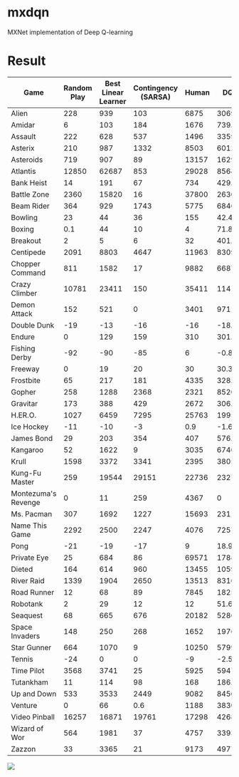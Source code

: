 # mxdqn
MXNet implementation of Deep Q-learning

# Result
| Game                | Random Play | Best Linear Learner | Contingency (SARSA) | Human | DQN    | MXDQN    | Normalized DQN (% Human) |
|---------------------|-------------|---------------------|---------------------|-------|--------|----------|--------------------------|
| Alien               | 228         | 939                 | 103                 | 6875  | 3069   | 2331.1   | 43%                      |
| Amidar              | 6           | 103                 | 184                 | 1676  | 739.5  | 829      | 44%                      |
| Assault             | 222         | 628                 | 537                 | 1496  | 3359   | 2238.8   | 246%                     |
| Asterix             | 210         | 987                 | 1332                | 8503  | 6012   | 10433.3  | 70%                      |
| Asteroids           | 719         | 907                 | 89                  | 13157 | 1629   | 1205.2   | 7%                       |
| Atlantis            | 12850       | 62687               | 853                 | 29028 | 85641  | 4119800  | 450%                     |
| Bank Heist          | 14          | 191                 | 67                  | 734   | 429.7  | 603.3    | 58%                      |
| Battle Zone         | 2360        | 15820               | 16                  | 37800 | 26300  | 33000    | 68%                      |
| Beam Rider          | 364         | 929                 | 1743                | 5775  | 6846   | 8957.1   | 120%                     |
| Bowling             | 23          | 44                  | 36                  | 155   | 42.4   | 57.2     | 15%                      |
| Boxing              | 0.1         | 44                  | 10                  | 4     | 71.8   | 94.9     | 1708%                    |
| Breakout            | 2           | 5                   | 6                   | 32    | 401.2  | 397.9    | 1327%                    |
| Centipede           | 2091        | 8803                | 4647                | 11963 | 8309   | 4040.2   | 63%                      |
| Chopper Command     | 811         | 1582                | 17                  | 9882  | 6687   | 3636.2   | 65%                      |
| Crazy Climber       | 10781       | 23411               | 150                 | 35411 | 114103 | 118123.3 | 420%                     |
| Demon Attack        | 152         | 521                 | 0                   | 3401  | 9711   | 17029.2  | 294%                     |
| Double Dunk         | -19         | -13                 | -16                 | -16   | -18.1  | -10.7    | 17%                      |
| Endure              | 0           | 129                 | 159                 | 310   | 301.8  | 1421.6   | 98%                      |
| Fishing Derby       | -92         | -90                 | -85                 | 6     | -0.8   | 25.2     | 94%                      |
| Freeway             | 0           | 19                  | 20                  | 30    | 30.3   | 30.7     | 102%                     |
| Frostbite           | 65          | 217                 | 181                 | 4335  | 328.3  | 591.2    | 6%                       |
| Gopher              | 258         | 1288                | 2368                | 2321  | 8520   | 11403.4  | 400%                     |
| Gravitar            | 173         | 388                 | 429                 | 2672  | 306.7  | 611      | 5%                       |
| H.ER.O.             | 1027        | 6459                | 7295                | 25763 | 19950  | 13783.4  | 77%                      |
| Ice Hockey          | -11         | -10                 | -3                  | 0.9   | -1.6   | -3.9     | 79%                      |
| James Bond          | 29          | 203                 | 354                 | 407   | 576.7  | 536      | 145%                     |
| Kangaroo            | 52          | 1622                | 9                   | 3035  | 6740   | 11060    | 224%                     |
| Krull               | 1598        | 3372                | 3341                | 2395  | 3805   | 7904.7   | 277%                     |
| Kung-Fu Master      | 259         | 19544               | 29151               | 22736 | 23270  | 24382.4  | 102%                     |
| Montezuma's Revenge | 0           | 11                  | 259                 | 4367  | 0      | 200      | 0.0%                     |
| Ms. Pacman          | 307         | 1692                | 1227                | 15693 | 2311   | 2471.5   | 13%                      |
| Name This Game      | 2292        | 2500                | 2247                | 4076  | 7257   | 10386.5  | 278%                     |
| Pong                | -21         | -19                 | -17                 | 9     | 18.9   | 20       | 132%                     |
| Private Eye         | 25          | 684                 | 86                  | 69571 | 1788   | 434.8    | 3%                       |
| Dieted              | 164         | 614                 | 960                 | 13455 | 10596  | 10929.4  | 79%                      |
| River Raid          | 1339        | 1904                | 2650                | 13513 | 8316   | 1451.8   | 57%                      |
| Road Runner         | 12          | 68                  | 89                  | 7845  | 18257  | 44290.1  | 233%                     |
| Robotank            | 2           | 29                  | 12                  | 12    | 51.6   | 27.5     | 509%                     |
| Seaquest            | 68          | 665                 | 676                 | 20182 | 5286   | 28598.9  | 26%                      |
| Space Invaders      | 148         | 250                 | 268                 | 1652  | 1976   | 1662.1   | 122%                     |
| Star Gunner         | 664         | 1070                | 9                   | 10250 | 57997  | 50063.2  | 598%                     |
| Tennis              | -24         | 0                   | 0                   | -9    | -2.5   | 0        | 143%                     |
| Time Pilot          | 3568        | 3741                | 25                  | 5925  | 5947   | 6988.9   | 101%                     |
| Tutankham           | 11          | 114                 | 98                  | 168   | 186.7  | 325      | 112%                     |
| Up and Down         | 533         | 3533                | 2449                | 9082  | 8456   | 16000.3  | 93%                      |
| Venture             | 0           | 66                  | 0.6                 | 1188  | 3830   | 1151     | 32%                      |
| Video Pinball       | 16257       | 16871               | 19761               | 17298 | 42684  | 211099.5 | 2539%                    |
| Wizard of Wor       | 564         | 1981                | 37                  | 4757  | 3393   | 1343.6   | 68%                      |
| Zazzon              | 33          | 3365                | 21                  | 9173  | 4977   | 18261.8  | 54%                      |

![](https://raw.githubusercontent.com/zmonoid/mxdqn/master/figs/enduro.png)
